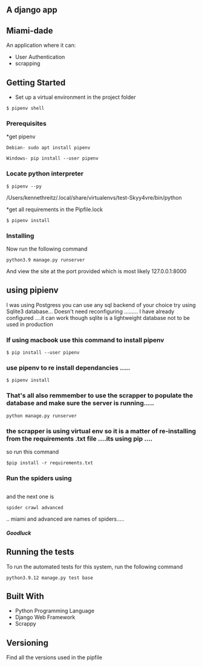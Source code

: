 ## A django app
## Miami-dade
An application where it can:
* User Authentication
* scrapping




## Getting Started

*   Set up a virtual environment in the project folder
```
$ pipenv shell
```

### Prerequisites

*get pipenv

```
Debian- sudo apt install pipenv
```
```
Windows- pip install --user pipenv
```

### Locate python interpreter

```
$ pipenv --py
```

/Users/kennethreitz/.local/share/virtualenvs/test-Skyy4vre/bin/python



*get all requirements in the Pipfile.lock

```
$ pipenv install
```

### Installing


Now run the following command

```
python3.9 manage.py runserver
```

And view the site at the port provided which is most likely 127.0.0.1:8000


## using pipienv 
 I was using Postgress you can use any sql backend of your choice
 try using Sqlite3 database...
Doesn't need reconfiguring ......... I have already configured ....it can work though sqlite is a lightweight database not to be used in production

### If using macbook use this command to install pipenv 
```
$ pip install --user pipenv
```
### use pipenv to re install dependancies ..... 
```
$ pipenv install
```
### That's all also remmember to use the scrapper to populate the database and make sure the server is running..... 
``` 
python manage.py runserver
```
### the scrapper is using virtual env so it is a matter of re-installing from the requirements .txt file ....its using pip ....
 so run this command 
 ```
 $pip install -r requirements.txt
 ```
### Run the spiders using 
``` $spider crawl miami 
``` 
and the next one is 
```
spider crawl advanced
```
 .. miami and advanced are names of spiders.....
##### Goodluck

## Running the tests

To run the automated tests for this system, run the following command

```
python3.9.12 manage.py test base

```
## Built With

* Python Programming Language
* Django Web Framework
* Scrappy

## Versioning

Find all the versions used in the pipfile
